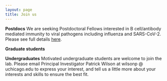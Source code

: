 ```yaml
---
layout: page
title: Join us
---
```


**Postdocs**
We are seeking Postdoctoral Fellows interested in B cell/antibody mediated immunity to viral pathogens including influenza and SARS-CoV-2. Please see full details [here](https://drive.google.com/file/d/1av0r9lhG82O2jWrOPeH8oB2jI0AEqK4_/view?usp=sharing).

**Graduate students**

**Undergraduates**
Motivated undergraduate students are welcome to join the lab. Please email Principal Investigator Patrick Wilson at wilsonp @ uchicago.edu to express your interest, and tell us a little more about your interests and skills to ensure the best fit.

 

 